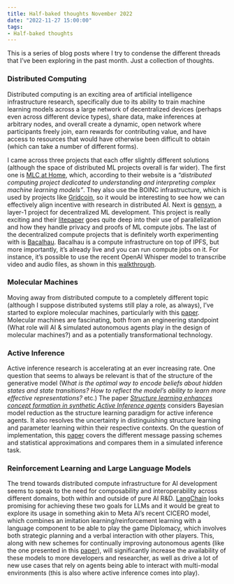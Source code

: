 ```yaml
---
title: Half-baked thoughts November 2022
date: "2022-11-27 15:00:00"
tags:
- Half-baked thoughts
---
```


This is a series of blog posts where I try to condense the different threads that I’ve been exploring in the past month. Just a collection of thoughts.

### Distributed Computing

Distributed computing is an exciting area of artificial intelligence infrastructure research, specifically due to its ability to train machine learning models across a large network of decentralized devices (perhaps even across different device types), share data, make inferences at arbitrary nodes, and overall create a dynamic, open network where participants freely join, earn rewards for contributing value, and have access to resources that would have otherwise been difficult to obtain (which can take a number of different forms).

I came across three projects that each offer slightly different solutions (although the space of distributed ML projects overall is far wider). The first one is [MLC at Home](https://www.mlcathome.org/), which, according to their website is a *“distributed computing project dedicated to understanding and interpreting complex machine learning models”*. They also use the BOINC infrastructure, which is used by projects like [Gridcoin](https://gridcoin.us/), so it would be interesting to see how we can effectively align incentive with research in distributed AI. Next is [gensyn](https://www.gensyn.ai/), a layer-1 project for decentralized ML development. This project is really exciting and their [litepaper](https://docs.gensyn.ai/litepaper/) goes quite deep into their use of parallelization and how they handle privacy and proofs of ML compute jobs. The last of the decentralized compute projects that is definitely worth experimenting with is [Bacalhau](https://www.bacalhau.org/). Bacalhau is a compute infrastructure on top of IPFS, but more importantly, it’s already live and you can run compute jobs on it. For instance, it’s possible to use the recent OpenAI Whisper model to transcribe video and audio files, as shown in this [walkthrough](https://medium.com/nerd-for-tech/how-to-use-bacalhau-and-openai-whisper-to-transcribe-a-youtube-video-7b6ee0135ce2).

### Molecular Machines

Moving away from distributed compute to a completely different topic (although I suppose distributed systems still play a role, as always), I’ve started to explore molecular machines, particularly with this [paper](https://pubs.acs.org/doi/10.1021/acscentsci.0c00064). Molecular machines are fascinating, both from an engineering standpoint (What role will AI & simulated autonomous agents play in the design of molecular machines?) and as a potentially transformational technology.

### Active Inference

Active inference research is accelerating at an ever increasing rate. One question that seems to always be relevant is that of the structure of the generative model (W*hat is the optimal way to encode beliefs about hidden states and state transitions?* *How to reflect the model’s ability to learn more effective representations?* etc.) The paper *[Structure learning enhances concept formation in synthetic Active Inference agents](https://journals.plos.org/plosone/article?id=10.1371/journal.pone.0277199)* considers Bayesian model reduction as the structure learning paradigm for active inference agents. It also resolves the uncertainty in distinguishing structure learning and parameter learning within their respective contexts. On the question of implementation, this [paper](https://www.nature.com/articles/s41598-018-38246-3) covers the different message passing schemes and statistical approximations and compares them in a simulated inference task.

### Reinforcement Learning and Large Language Models

The trend towards distributed compute infrastructure for AI development seems to speak to the need for composability and interoperability across different domains, both within and outside of pure AI R&D. [LangChain](https://github.com/hwchase17/langchain) looks promising for achieving these two goals for LLMs and it would be great to explore its usage in something akin to Meta AI’s recent CICERO model, which combines an imitation learning/reinforcement learning with a language component to be able to play the game Diplomacy, which involves both strategic planning and a verbal interaction with other players. This, along with new schemes for continually improving autonomous agents (like the one presented in this [paper](https://arxiv.org/abs/2211.11602)), will significantly increase the availability of these models to more developers and researcher, as well as drive a lot of new use cases that rely on agents being able to interact with multi-modal environments (this is also where active inference comes into play).